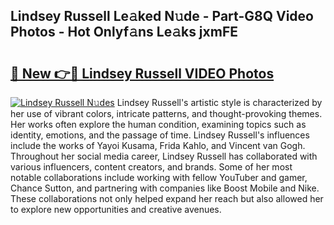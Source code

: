 ## Lindsey Russell Le𝚊ked N𝚞de - Part-G8Q Video Photos - Hot Onlyf𝚊ns Le𝚊ks jxmFE

# <h2><a href="http://ab3607.deff.icu/?id=Lindsey+Russell">🔗 New 👉🔴 Lindsey Russell VIDEO Photos</a></h2>

[![Lindsey Russell N𝚞des](https://i.imgur.com/rIISA9y.gif)](http://ab3607.deff.icu/?id=Lindsey+Russell)
Lindsey Russell's artistic style is characterized by her use of vibrant colors, intricate patterns, and thought-provoking themes. Her works often explore the human condition, examining topics such as identity, emotions, and the passage of time. Lindsey Russell's influences include the works of Yayoi Kusama, Frida Kahlo, and Vincent van Gogh. Throughout her social media career, Lindsey Russell has collaborated with various influencers, content creators, and brands. Some of her most notable collaborations include working with fellow YouTuber and gamer, Chance Sutton, and partnering with companies like Boost Mobile and Nike. These collaborations not only helped expand her reach but also allowed her to explore new opportunities and creative avenues.
